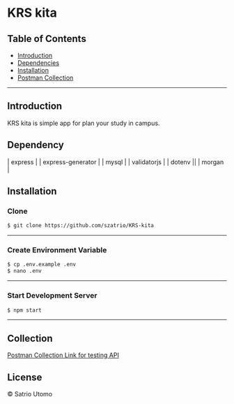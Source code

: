 # KRS kita

## Table of Contents
- [Introduction](#introduction)
- [Dependencies](#Dependencies)
- [Installation](#Installation)
- [Postman Collection](#Collection)
---
 
## Introduction

<p>KRS kita is simple app for plan your study in campus.</p>

## Dependency

| express |
| express-generator |
| mysql |
| validatorjs |
| dotenv ||
| morgan |

## Installation

### Clone
```bash
$ git clone https://github.com/szatrio/KRS-kita
```
---

### Create Environment Variable
```bash
$ cp .env.example .env
$ nano .env
```
---
### Start Development Server
```bash
$ npm start
```
--- 

## Collection

<a href="https://api.postman.com/collections/7107428-ea297ce1-cfe3-41ae-ac2f-dca1a2777bb2?access_key=PMAT-01GXMB91EE50821PNKRSXGWW2J" target="_blank">Postman Collection Link for testing API</a>


License
----

© Satrio Utomo